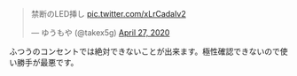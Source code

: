 <blockquote class="twitter-tweet"><p lang="ja" dir="ltr">禁断のLED挿し <a href="https://t.co/xLrCadaIv2">pic.twitter.com/xLrCadaIv2</a></p>&mdash; ゆうもや (@takex5g) <a href="https://twitter.com/takex5g/status/1254792719458635776?ref_src=twsrc%5Etfw">April 27, 2020</a></blockquote>
ふつうのコンセントでは絶対できないことが出来ます。極性確認できないので使い勝手が最悪です。

